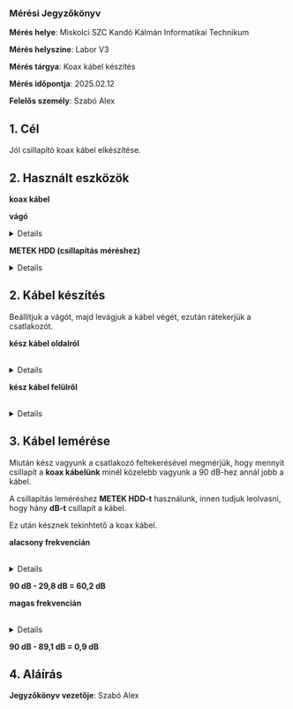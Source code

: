 ### Mérési Jegyzőkönyv

**Mérés helye**: Miskolci SZC Kandó Kálmán Informatikai Technikum 

**Mérés helyszíne**: Labor V3

**Mérés tárgya**: Koax kábel készítés

**Mérés időpontja**: 2025.02.12

**Felelős személy**: Szabó Alex

## 1. Cél

Jól csillapító koax kábel elkészítése.

## 2. Használt eszközök

**koax kábel** 

**vágó** 
  <br> 
  <details> 
  <img src="https://github.com/SzAlex04/jegyzokonyv/blob/main/egyeb/vago.jpg"/> 
  </details> 

**METEK HDD (csillapítás méréshez)** 
  <br> 
  <details> 
  <img src="https://github.com/SzAlex04/jegyzokonyv/blob/main/egyeb/METEKHD.png"/> 
  </details>

 ## 2. Kábel készítés

  Beállítjuk a vágót, majd levágjuk a kábel végét, ezután rátekerjük a csatlakozót.

  **kész kábel oldalról**
  
   <br> 
   <details> 
   <img src="https://github.com/SzAlex04/jegyzokonyv/blob/main/egyeb/koaxveg.jpg"/> 
   </details> 

  **kész kábel felülről**

   <br> 
   <details> 
   <img src="https://github.com/SzAlex04/jegyzokonyv/blob/main/egyeb/koaxveg2.jpg"/> 
   </details> 
  
 ## 3. Kábel lemérése

   Miután kész vagyunk a csatlakozó feltekerésével megmérjük, hogy mennyit csillapít a **koax kábelünk** minél közelebb vagyunk a 90 dB-hez annál jobb a kábel.

   A csillapítás leméréshez **METEK HDD-t** használunk, innen tudjuk leolvasni, hogy hány **dB-t** csillapít a kábel.

   Ez után késznek tekinhtető a koax kábel.
   
 **alacsony frekvencián**
 
  <br> 
  <details> 
  <img src="https://github.com/SzAlex04/jegyzokonyv/blob/main/egyeb/alacsonyfrekicsillapitas.jpg"/> 
  </details> 

 **90 dB - 29,8 dB = 60,2 dB**

 **magas frekvencián**

  <br> 
  <details> 
  <img src="https://github.com/SzAlex04/jegyzokonyv/blob/main/egyeb/magasfrekicsillapitas.jpg"/> 
  </details> 

 **90 dB - 89,1 dB = 0,9 dB**

  ## 4. Aláírás
  
 **Jegyzőkönyv vezetője**: Szabó Alex

